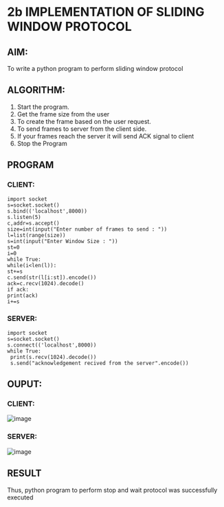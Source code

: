 # 2b IMPLEMENTATION OF SLIDING WINDOW PROTOCOL
## AIM:
To write a python program to perform sliding window protocol
## ALGORITHM:
1. Start the program.
2. Get the frame size from the user
3. To create the frame based on the user request.
4. To send frames to server from the client side.
5. If your frames reach the server it will send ACK signal to client
6. Stop the Program
## PROGRAM
 ### CLIENT:
 ```
import socket
s=socket.socket()
s.bind(('localhost',8000))
s.listen(5)
c,addr=s.accept()
size=int(input("Enter number of frames to send : "))
l=list(range(size))
s=int(input("Enter Window Size : "))
st=0
i=0
while True:
 while(i<len(l)):
 st+=s
 c.send(str(l[i:st]).encode())
 ack=c.recv(1024).decode()
 if ack:
 print(ack)
 i+=s
```
### SERVER:
```
import socket
s=socket.socket()
s.connect(('localhost',8000))
while True: 
 print(s.recv(1024).decode())
 s.send("acknowledgement recived from the server".encode())

```
## OUPUT:
 ### CLIENT:
![image](https://github.com/Sanjuwu21/2b_SLIDING_WINDOW_PROTOCOL/assets/146498969/d6038ce7-ed54-4c44-963f-d77f288472e7)



### SERVER:
 
![image](https://github.com/Sanjuwu21/2b_SLIDING_WINDOW_PROTOCOL/assets/146498969/4ea3b85b-4b91-4706-813b-b910e45d5df2)


## RESULT
Thus, python program to perform stop and wait protocol was successfully executed

